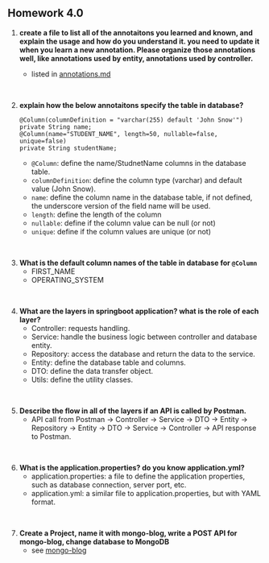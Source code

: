 ## Homework 4.0

1. **create a file to list all of the annotaitons you learned and known, and explain the usage and how do you understand it. you need to update it when you learn a new annotation. Please organize those annotations well, like annotations used by entity, annotations used by controller.**

    - listed in [annotations.md](annotations.md)
<br/>

2. **explain how the below annotaitons specify the table in database?**
    
    ```
    @Column(columnDefinition = "varchar(255) default 'John Snow'")
    private String name;
    @Column(name="STUDENT_NAME", length=50, nullable=false, unique=false)
    private String studentName;
    ```
    - `@Column`: define the name/StudnetName columns in the database table.
    - `columnDefinition`: define the column type (varchar) and default value (John Snow).
    - `name`: define the column name in the database table, if not defined, the underscore version of the field name will be used.
    - `length`: define the length of the column
    - `nullable`: define if the column value can be null (or not)
    - `unique`: define if the column values are unique (or not)
<br/>

3. **What is the default column names of the table in database for `@Column`**
    - FIRST_NAME
    - OPERATING_SYSTEM
<br/>

4. **What are the layers in springboot application? what is the role of each layer?**
    - Controller: requests handling.
    - Service: handle the business logic between controller and database entity.
    - Repository: access the database and return the data to the service.
    - Entity: define the database table and columns.
    - DTO: define the data transfer object.
    - Utils: define the utility classes.
<br/>

5. **Describe the flow in all of the layers if an API is called by Postman.**
    - API call from Postman -> Controller -> Service -> DTO -> Entity -> Repository -> Entity -> DTO -> Service -> Controller -> API response to Postman.
<br/>

6. **What is the application.properties? do you know application.yml?**
    - application.properties: a file to define the application properties, such as database connection, server port, etc.
    - application.yml: a similar file to application.properties, but with YAML format.
<br/>

7. **Create a Project, name it with mongo-blog, write a POST API for mongo-blog, change database to MongoDB**
    - see [mongo-blog](../Coding/)